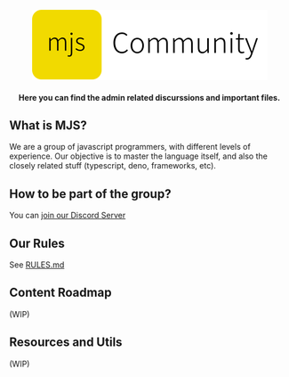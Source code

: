 <p align=center>
  <img
    src="https://raw.githubusercontent.com/mjs-community/admin/master/brand/logo-horizontal.svg?" />
</p>

<h4 align=center> Here you can find the admin related discurssions and important files. </h4>

## What is MJS?
We are a group of javascript programmers, with different levels of experience. Our objective is to master the language itself, and also the closely related stuff (typescript, deno, frameworks, etc). 

## How to be part of the group?
You can [join our Discord Server](https://discord.gg/HnZE7ub)

## Our Rules
See [RULES.md](https://github.com/mjs-community/admin/blob/master/RULES.md)

## Content Roadmap
(WIP)

## Resources and Utils
(WIP)
